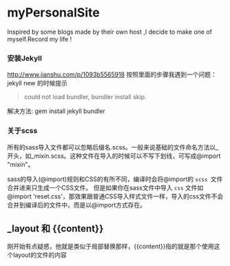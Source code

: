 # myPersonalSite
Inspired by some blogs made by their own host ,I decide to make one of myself.Record my life !

### 安装Jekyll
http://www.jianshu.com/p/1093b5565918
按照里面的步骤我遇到一个问题：jekyll new 的时候提示
> could not load bundler, bundler install skip.

解决方法: gem install jekyll bundler

### 关于scss
所有的sass导入文件都可以忽略后缀名.scss。一般来说基础的文件命名方法以_开头，如_mixin.scss。这种文件在导入的时候可以不写下划线，可写成@import "mixin"。

sass的导入(@import)规则和CSS的有所不同，编译时会将@import的 ``scss ``文件合并进来只生成一个CSS文件。
但是如果你在sass文件中导入 `` css `` 文件如@import 'reset.css'，那效果跟普通CSS导入样式文件一样，导入的css文件不会合并到编译后的文件中，而是以@import方式存在。

## _layout 和 {{content}}
刚开始有点疑惑，他就是类似于局部替换那样，{{content}}指的就是那个使用这个layout的文件的内容
